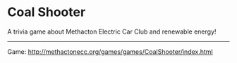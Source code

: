 # Coal Shooter
A trivia game about Methacton Electric Car Club and renewable energy! 

---

Game: http://methactonecc.org/games/games/CoalShooter/index.html
